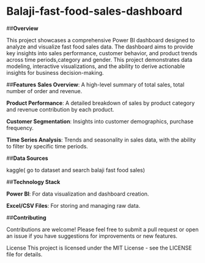 # Balaji-fast-food-sales-dashboard

##**Overview**

This project showcases a comprehensive Power BI dashboard designed to analyze and visualize fast food sales data. 
The dashboard aims to provide key insights into sales performance, customer behavior, and product trends across  time periods,category and gender. 
This project demonstrates data modeling, interactive visualizations, and the ability to derive actionable insights for business decision-making.

##**Features**
**Sales Overview**: A high-level summary of total sales,  total number of order and revenue.

**Product Performance**: A detailed breakdown of sales by product category and revenue contribution by each product.

**Customer Segmentation**: Insights into customer demographics, purchase frequency.

**Time Series Analysis**: Trends and seasonality in sales data, with the ability to filter by specific time periods.

##**Data Sources**

kaggle( go to dataset and search balaji fast food sales)

##**Technology Stack**

**Power BI**: For data visualization and dashboard creation.

**Excel/CSV Files**: For storing and managing raw data.

##**Contributing**

Contributions are welcome! Please feel free to submit a pull request or open an issue if you have suggestions for improvements or new features.

License
This project is licensed under the MIT License - see the LICENSE file for details.
